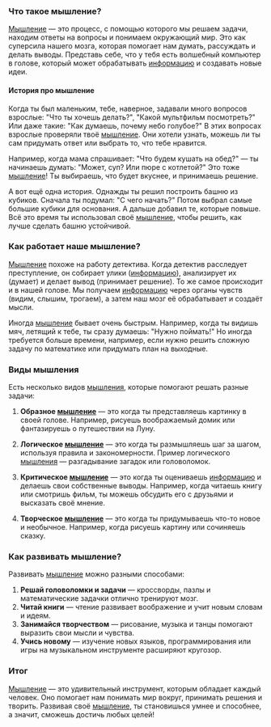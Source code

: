 ### Что такое мышление?

[Мышление](thinking.md) — это процесс, с помощью которого мы решаем задачи, находим ответы на вопросы и понимаем окружающий мир. Это как суперсила нашего мозга, которая помогает нам думать, рассуждать и делать выводы. Представь себе, что у тебя есть волшебный компьютер в голове, который может обрабатывать [информацию](information.md) и создавать новые идеи.

#### История про мышление

Когда ты был маленьким, тебе, наверное, задавали много вопросов взрослые: "Что ты хочешь делать?", "Какой мультфильм посмотреть?" Или даже такие: "Как думаешь, почему небо голубое?" В этих вопросах взрослые проверяли твоё [мышление](thinking.md). Они хотели узнать, можешь ли ты сам придумать ответ или выбрать то, что тебе нравится.

Например, когда мама спрашивает: "Что будем кушать на обед?" — ты начинаешь думать: "Может, суп? Или пюре с котлетой?" Это тоже [мышление](thinking.md)! Ты выбираешь, что будет вкуснее, и принимаешь решение.

А вот ещё одна история. Однажды ты решил построить башню из кубиков. Сначала ты подумал: "С чего начать?" Потом выбрал самые большие кубики для основания. А дальше добавил те, которые повыше. Всё это время ты использовал своё [мышление](thinking.md), чтобы решить, как лучше сделать башню устойчивой.

### Как работает наше мышление?

[Мышление](thinking.md) похоже на работу детектива. Когда детектив расследует преступление, он собирает улики ([информацию](information.md)), анализирует их (думает) и делает вывод (принимает решение). То же самое происходит и в нашей голове. Мы получаем [информацию](information.md) через органы чувств (видим, слышим, трогаем), а затем наш мозг её обрабатывает и создаёт мысли.

Иногда [мышление](thinking.md) бывает очень быстрым. Например, когда ты видишь мяч, летящий к тебе, ты сразу думаешь: "Нужно поймать!" Но иногда требуется больше времени, например, если нужно решить сложную задачу по математике или придумать план на выходные.

### Виды мышления

Есть несколько видов [мышления](thinking.md), которые помогают решать разные задачи:

1. **Образное [мышление](thinking.md)** — это когда ты представляешь картинку в своей голове. Например, рисуешь воображаемый домик или фантазируешь о путешествии на Луну.
   
2. **Логическое [мышление](thinking.md)** — это когда ты размышляешь шаг за шагом, используя правила и закономерности. Пример логического [мышления](thinking.md) — разгадывание загадок или головоломок.

3. **Критическое [мышление](thinking.md)** — это когда ты оцениваешь [информацию](information.md) и делаешь свои собственные выводы. Например, когда читаешь книгу или смотришь фильм, ты можешь обсудить его с друзьями и высказать своё мнение.

4. **Творческое [мышление](thinking.md)** — это когда ты придумываешь что-то новое и необычное. Например, когда рисуешь картину или сочиняешь сказку.

### Как развивать мышление?

Развивать [мышление](thinking.md) можно разными способами:

1. **Решай головоломки и задачи** — кроссворды, пазлы и математические задачки отлично тренируют мозг.
2. **Читай книги** — чтение развивает воображение и учит новым словам и идеям.
3. **Занимайся творчеством** — рисование, музыка и танцы помогают выразить свои мысли и чувства.
4. **Учись новому** — изучение новых языков, программирования или игры на музыкальном инструменте расширяют кругозор.

### Итог

[Мышление](thinking.md) — это удивительный инструмент, которым обладает каждый человек. Оно помогает нам понимать мир вокруг, принимать решения и творить. Развивая своё [мышление](thinking.md), ты становишься умнее и способнее, а значит, сможешь достичь любых целей!